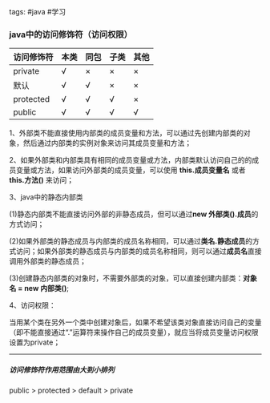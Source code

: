 tags: #java #学习

### java中的访问修饰符（访问权限）

|访问修饰符 | 本类 | 同包 |子类 | 其他|
| ------|------|------|------|------|
|   private | √ | × | × | × |
|默认    | √ | √ | × | × |
|protected|√ | √ | √ | ×|
|public  | √ | √ | √ | √|

1、外部类不能直接使用内部类的成员变量和方法，可以通过先创建内部类的对象，然后通过内部类的实例对象来访问其成员变量和方法；

2、如果外部类和内部类具有相同的成员变量或方法，内部类默认访问自己的的成员变量或方法，如果访问外部类的成员变量，可以使用 **this.成员变量名** 或者 **this.方法()** 来访问；

3、java中的静态内部类

(1)静态内部类不能直接访问外部的非静态成员，但可以通过**new 外部类().成员**的方式访问；

(2)如果外部类的静态成员与内部类的成员名称相同，可以通过**类名.静态成员**的方式访问；如果外部类的静态成员与内部类的成员名称相同，则可以通过**成员名**直接调用外部类的静态成员；

(3)创建静态内部类的对象时，不需要外部类的对象，可以直接创建内部类：**对象名 = new 内部类()**;

4、访问权限：

当用某个类在另外一个类中创建对象后，如果不希望该类对象直接访问自己的变量（即不能直接通过“.”运算符来操作自己的成员变量），就应当将成员变量访问权限设置为private；

---

##### 访问修饰符作用范围由大到小排列

public > protected > default > private
